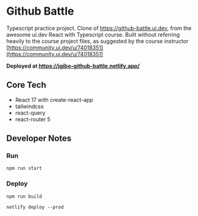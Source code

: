 # Github Battle
Typescript practice project. Clone of https://github-battle.ui.dev, from the awesome ui.dev React with Typescript course. Built without referring heavily to the course project files, as suggested by the course instructor [https://community.ui.dev/u/74018351](https://community.ui.dev/u/74018351)

**Deployed at https://jgibo-github-battle.netlify.app/**

## Core Tech
- React 17 with create-react-app
- tailwindcss
- react-query
- react-router 5

## Developer Notes
### Run
`npm run start`

### Deploy
`npm run build`

`netlify deploy --prod`
